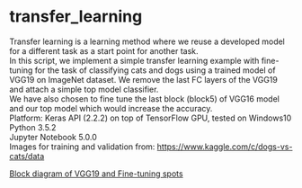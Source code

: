 # transfer_learning
Transfer learning is a learning method where we reuse a developed model for a different task as a start point for another task.   
In this script, we implement a simple transfer learning example with fine-tuning for the task of classifying cats and dogs using a 
trained model of VGG19 on ImageNet dataset. We remove the last FC layers of the VGG19 and attach a simple top model classifier.   
We have also chosen to fine tune the last block (block5) of VGG16 model and our top model which would increase the accuracy.  
Platform: Keras API (2.2.2) on top of TensorFlow GPU, tested on Windows10   
Python 3.5.2   
Jupyter Notebook 5.0.0  
Images for training and validation from:  https://www.kaggle.com/c/dogs-vs-cats/data   


[Block diagram of VGG19 and Fine-tuning spots](https://github.com/saeed-tu/transfer_learning/blob/master/transfer_learning_fine_tune.tif)

